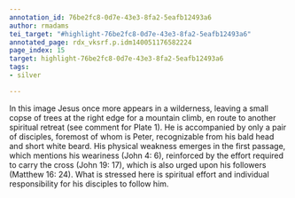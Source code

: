 ```yaml
---
annotation_id: 76be2fc8-0d7e-43e3-8fa2-5eafb12493a6
author: rmadams
tei_target: "#highlight-76be2fc8-0d7e-43e3-8fa2-5eafb12493a6"
annotated_page: rdx_vksrf.p.idm140051176582224
page_index: 15
target: highlight-76be2fc8-0d7e-43e3-8fa2-5eafb12493a6
tags:
- silver

---
```

In this image Jesus once more appears in a wilderness, leaving a small copse of trees at the right edge for a mountain climb, en route to another spiritual retreat (see comment for Plate 1). He is accompanied by only a pair of disciples, foremost of whom is Peter, recognizable from his bald head and short white beard.  His physical weakness emerges in the first passage, which mentions his weariness (John 4: 6), reinforced by the effort required to carry the cross (John 19: 17), which is also urged upon his followers (Matthew 16: 24).  What is stressed here is spiritual effort and individual responsibility for his disciples to follow him.